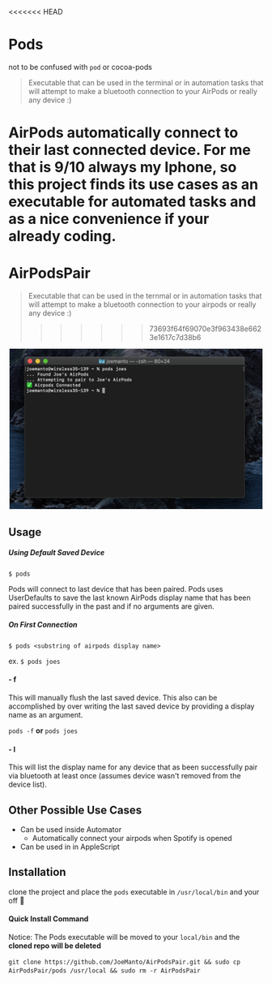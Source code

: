 <<<<<<< HEAD
# Pods
not to be confused with `pod` or cocoa-pods
> Executable that can be used in the terminal or in automation tasks that will attempt to make a bluetooth connection to your AirPods or really any device :)

AirPods automatically connect to their last connected device. For me that is 9/10 always my Iphone, so this project finds its use cases as an executable for automated tasks and as a nice convenience if your already coding. 
=======
# AirPodsPair
> Executable that can be used in the ternmal or in automation tasks that will attempt to make a bluetooth connection to your airpods or really any device :)
>>>>>>> 73693f64f69070e3f963438e6623e1617c7d38b6

<p align="center">
<img width = "500" src = "https://raw.githubusercontent.com/joemanto/AirPodsPair/master/res/screenshot.png"/>
</div>

## Usage
##### Using Default Saved Device
`$ pods`

Pods will connect to last device that has been paired. Pods uses UserDefaults to save the last known AirPods display name that has been paired successfully in the past and if no arguments are given.

##### On First Connection
`$ pods <substring of airpods display name>`

ex. `$ pods joes`

#### - f 
This will manually flush the last saved device.
This also can be accomplished by over writing the last saved device by providing a display name as an argument. 

`pods -f` **or** `pods joes`

#### - l
This will list the display name for any device that as been successfully pair via bluetooth at least once (assumes device wasn't removed from the device list).

## Other Possible Use Cases
* Can be used inside Automator
    * Automatically connect your airpods when Spotify is opened 
* Can be used in in AppleScript

## Installation 

clone the project and place the `pods` executable in `/usr/local/bin` and your off 🚀

#### Quick Install Command
Notice: The Pods executable will be moved to your `local/bin` and the **cloned repo will be deleted** 

`git clone https://github.com/JoeManto/AirPodsPair.git && sudo cp AirPodsPair/pods /usr/local && sudo rm -r AirPodsPair`

